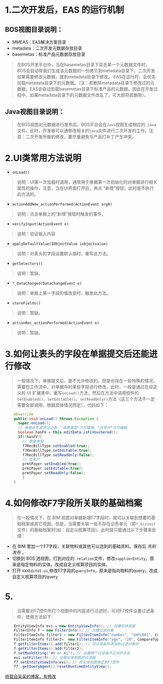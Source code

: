 # 1.二次开发后，EAS 的运行机制
## BOS视图目录说明：

- MMEAS：EAS解决方案目录
- metadata：二次开发元数据存放目录
- basemetas：标准产品元数据存放目录
> 在BOS开发平台中，当在basemetas目录下双击某一个元数据文件时，BOS会自动帮我们生成该元数据的一份拷贝到metadata目录下，二次开发如果需要修改元数据，就到metadata目录下修改。 EAS在运行时，会优先加载metadata目录下的元数据。（注：若删除metadata目录下修改过的元数据，EAS会自动加载basemetas目录下标准产品的元数据，因此在开发过程中，如果metadata目录下的元数据文件改乱了，可大胆将其删除）。

## Java视图目录说明：

> 在BOS视图对元数据进行发布后，BOS平台会在`Java`视图生成相应的`.java`文件。此时，开发者可以通修改相关的`java`文件进行二次开发的工作。注意：二次开发所做的修改，要尽量避免与产品打补丁产生冲突。

# 2.UI类常用方法说明
- `onLoad()` 
> 说明：UI第一次加载时调用，通常用于单据第一次初始化时对单据进行相关属性的操作，注意，当在UI界面打开后，再点 “新增”按钮，此时是不执行此方法的。
- `actionAddNew_actionPerformed(ActionEvent arg0)`
> 说明：点击单据上的“新增”按钮时触发的事件。
- `verifyInput(ActionEvent e)` 
> 说明：验证输入内容
- `applyDefaultValue(IObjectValue iobjectvalue)`
> 说明：对表头的字段设置默认值时，重写此方法。
- `getSelectors()`
> 说明：暂缺。
- `*_dataChanged(DataChangeEvent e)`
> 说明：单据上某一字段的值改变时，触发此方法。
- `storeFields()` 
> 说明：暂缺。
- `actionRec_actionPerformed(ActionEvent e)`
> 说明：暂缺。

# 3.如何让表头的字段在单据提交后还能进行修改 
> 一般情况下，单据提交后，是不允许修改的。但是也存在一些特殊的情况，需要在工作流中，对单据中的某些字段进行修改，此时，一般是通过在自定义的 UI 扩展类中，重写`onLoad()`方法，然后在方法中调用控件的`setEnabled()`、`setEditable()`、`setReadOnly()`方法（这三个方法不一定需要全部调用，根据具体情况而定），代码如下： 
 
```Java
    @Override
    public void onLoad() throws Exception {
      super.onLoad();	
      // 单据未生成凭证之前，"收款类型"为可编辑、“往来户”也可编辑
      boolean hasFV = this.editData.isFiVouchered();
      if(!hasFV){
        // 收款类型
        f7RecBillType.setEnabled(true);
        f7RecBillType.setEditable(true);
        f7RecBillType.setReadOnly(false);
        // 往来户
        prmtPayer.setEnabled(true);
        prmtPayer.setEditable(true);
        prmtPayer.setReadOnly(false);
        }
    }
```

# 4.如何修改F7字段所关联的基础档案
> 在一般情况下，在 BIM 视图对单据新增F7字段时，就可以关联到想要的基础档案或其它视图。但是，当需要关联一些不存在业务单元（即`*.bizunit`文件）的基础档案时(如：自定义核算项目)。此时就只能通过以下步骤来处理： 
- 在 BIM 里加一个F7字段，关联物料或其他可以选到的基础资料。保存后 _先别发布_ 。
- 切换到 BOS 透视图，打到对应的`.relation`文件，修改`supplierEntity`，原来是指定物料的实体，改成自定义核算项目的实体。
- 打开 `XXXEditUI.ui`,修改F7字段的`queryInfo`，原来是指向物料的query，改成自定义核算项目的query

# 5.
> 当需要对F7控件所打个视图中的内容进行过滤时，可对F7控件设置过滤条件，使用方法如下:

```Java
    EntityViewInfo evi = new EntityViewInfo(); // 创建实体视图
    FilterInfo f = new FilterInfo(); // 创建过滤对象
    FilterItemInfo filter1 = new FilterItemInfo("number", "SHFL001", CompareType.GREATER); // 创建第一个过滤条件，第一个参数:所查询的实体的属性，第二个参数:属性的目标值，第三个参数：比较符
    FilterItemInfo filter2=  new FilterItemInfo("age", "20", CompareType.GREATER); // 创建第二个过滤条件
    f.getFilterItems().add(filter1); // 将过滤条件添加到过滤对象中
    f.getFilterItems().add(filter2);
    f.setMaskString("#0 or #1"); // 设置两个过滤条件之间的关系
    evi.setFilter(f); // 设置实体视图的过滤器
    f7.setEntityViewInfo(evi); // 将实体视图绑定到F7控件
    f7 .getQueryAgent().resetRuntimeEntityView();
```

[转载自呆呆的博客，有修改](https://my.oschina.net/hipanda/blog/703878) 